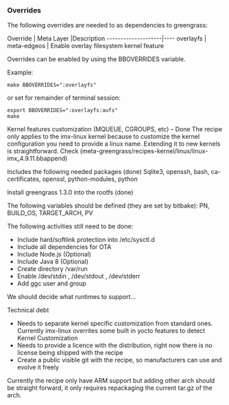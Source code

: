 
### Overrides

The following overrides are needed to as dependencies to greengrass:

Override | Meta Layer |Description
--------------------|----
overlayfs			| meta-edgeos | Enable overlay filesystem kernel feature


Overrides can be enabled by using the BBOVERRIDES variable.

Example:

```
make BBOVERRIDES=":overlayfs"
```

or set for remainder of terminal session:

```
export BBOVERRIDES=":overlayfs:aufs"
make
```


Kernel features customization (MQUEUE, CGROUPS, etc) – Done
The recipe only applies to the imx-linux kernel because to customize the kernel configuration you need to provide a linux name. Extending it to new kernels is straightforward. Check (meta-greengrass/recipes-kernel/linux/linux-imx_4.9.11.bbappend)

Includes the following needed packages (done)
Sqlite3, openssh, bash, ca-certificates, openssl, python-modules, python

Install greengrass 1.3.0 into the rootfs (done)

The following variables should be defined (they are set by bitbake):
PN, BUILD_OS, TARGET_ARCH, PV

The following activities still need to be done:
- Include hard/softlink protection into /etc/sysctl.d
- Include all dependencies for OTA
- Include Node.js (Optional)
- Include Java 8 (Optional)
- Create directory /var/run
- Enable /dev/stdin , /dev/stdout , /dev/stderr
- Add ggc user and group

We should decide what runtimes to support...  

Technical debt
- Needs to separate kernel specific customization from standard ones. Currently imx-linux overrites some built in yocto features to detect Kernel Customization
- Needs to provide a licence with the distribution, right now there is no license being shipped with the recipe
- Create a public visible git with the recipe, so manufacturers can use and evolve it freely

Currently the recipe only have ARM support but adding other arch should be straight forward, it only requires repackaging the current tar.gz of the arch.
